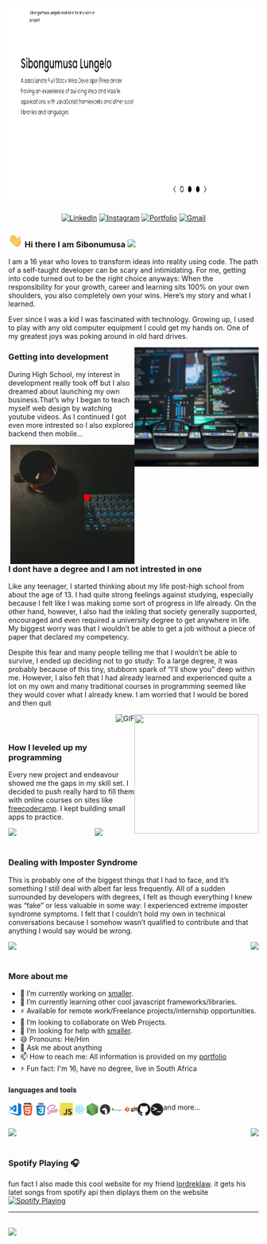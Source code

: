 <div align="center">
	<br>
	<a href="https://s-lungelo.netlify.app"> 
		<img src="ti.svg" width="800" height="400">
	</a>
	<br>
</div>

<p align="center">
	<!-- <a href="https://github.com/S-codes14"><img src="https://img.shields.io/github/followers/S-codes14?label=GitHub&style=social" alt="GitHub"></a> -->
	<!-- <a href="https://www.linkedin.com/in/sibongumusa-lungelo-28268220a/"><img src="https://img.shields.io/badge/LinkedIn--_.svg?style=social&logo=linkedin" alt="LinkedIn"></a> -->
	<a href="https://www.linkedin.com/in/sibongumusa-lungelo-28268220a/"><img src="https://img.shields.io/badge/linkedin-%230077B5.svg?&style=for-the-badge&logo=linkedin&logoColor=white" alt="LinkedIn"></a>
	<!-- <a href="https://www.instagram.com/sbongumusas/"><img src="https://img.shields.io/badge/-Instagram-dd2a7b?
	logo=instagram&logoColor=white&link=https://www.instagram.com/sbongumusas/" alt="Instagram" /></a> -->
	<a href="https://www.instagram.com/sbongumusas/"><img src="https://img.shields.io/badge/instagram-%23E4405F.svg?&style=for-the-badge&logo=instagram&logoColor=white" alt="Instagram" /></a>
	<a href="https://s-lungelo.netlify.app"><img src="https://img.shields.io/badge/-Portfolio%20Website-%233781da?&style=for-the-badge" alt="Portfolio" /></a>
    <!-- <a href="mailto:smlmnguni14@gmail.com"><img src="https://img.shields.io/badge/-smlmnguni14@gmail.com-c14438?
	style=flat-square&logo=Gmail&logoColor=white&link=mailto:smlmnguni14@gmail.com" alt="Gmail" /></a> -->
	<a href="mailto:smlmnguni14@gmail.com"><img src="https://img.shields.io/badge/-smlmnguni14@gmail.com-c14438?style=for-the-badge&logo=Gmail&logoColor=white" alt="Gmail" /></a>
	
</p>


### <img src="https://raw.githubusercontent.com/S-codes14/S-codes14/main/Hi.gif" width="29px"> Hi there I am Sibonumusa  <img src="https://github.com/TheDudeThatCode/TheDudeThatCode/blob/master/Assets/Earth.gif" width="24px">
I am a 16 year who loves to transform ideas into reality using code. The path of a self-taught developer can be scary and intimidating. For me, getting into code turned out to be the right choice anyways: When the responsibility for your growth, career and learning sits 100% on your own shoulders, you also completely own your wins. Here’s my story and what I learned.

Ever since I was a kid I was fascinated with technology. Growing up, I used to play with any old computer equipment I could get my hands on. One of my greatest joys was poking around in old hard drives.

<img align="right" src="https://raw.githubusercontent.com/S-codes14/S-codes14/main/kevin-ku-w7ZyuGYNpRQ-unsplash.jpg" width="250" height="240">

### Getting into development
During High School, my interest in development really took off but I also dreamed about launching my own business.That’s why I began to teach myself web design by watching youtube videos. As I continued I got even more intrested so I also explored backend then mobile...  

<img align="right" src="https://raw.githubusercontent.com/S-codes14/S-codes14/main/nubelson-fernandes--Xqckh_XVU4-unsplash.jpg" width="250" height="240">

### I dont have a degree and I am not intrested in one
Like any teenager, I started thinking about my life post-high school from about the age of 13. I had quite strong feelings against studying, especially because I felt like I was making some sort of progress in life already. On the other hand, however, I also had the inkling that society generally supported, encouraged and even required a university degree to get anywhere in life. My biggest worry was that I wouldn’t be able to get a job without a piece of paper that declared my competency.

Despite this fear and many people telling me that I wouldn’t be able to survive, I ended up deciding not to go study: To a large degree, it was probably because of this tiny, stubborn spark of “I’ll show you” deep within me. However, I also felt that I had already learned and experienced quite a lot on my own and many traditional courses in programming seemed like they would cover what I already knew. I am worried that I would be bored and then quit

<img align="right" src="https://images.unsplash.com/photo-1499673610122-01c7122c5dcb?ixid=MnwxMjA3fDB8MHxzZWFyY2h8Mjl8fGNvZGluZyUyMHF1b3Rlc3xlbnwwfHwwfHw%3D&ixlib=rb-1.2.1&auto=format&fit=crop&w=500&q=60" width="250" height="240">
  <img align="right" alt="GIF" src="https://media.giphy.com/media/ZVik7pBtu9dNS/giphy.gif" />
  <br/>
<br/>



### How I leveled up my programming
Every new project and endeavour showed me the gaps in my skill set. I decided to push really hard to fill them with online courses on sites like [freecodecamp](freecodecamp.org). I kept building small apps to practice.

<img src="https://images.unsplash.com/photo-1536148935331-408321065b18?ixid=MnwxMjA3fDB8MHxzZWFyY2h8MzN8fGNvZGluZyUyMHF1b3Rlc3xlbnwwfHwwfHw%3D&ixlib=rb-1.2.1&auto=format&fit=crop&w=500&q=60">
<img align="right" src="https://github.com/TheDudeThatCode/TheDudeThatCode/blob/master/Assets/Developer.gif" width="80px">
<br/>
<br/>


### Dealing with Imposter Syndrome
This is probably one of the biggest things that I had to face, and it’s something I still deal with albeit far less frequently. All of a sudden surrounded by developers with degrees, I felt as though everything I knew was “fake” or less valuable in some way: I experienced extreme imposter syndrome symptoms. I felt that I couldn’t hold my own in technical conversations because I somehow wasn’t qualified to contribute and that anything I would say would be wrong.

<img src="https://images.unsplash.com/photo-1489875347897-49f64b51c1f8?ixlib=rb-1.2.1&ixid=MnwxMjA3fDB8MHxzZWFyY2h8MjR8fGNvZGluZyUyMHF1b3Rlc3xlbnwwfHwwfHw%3D&auto=format&fit=crop&w=500&q=60">

<img align="right" src="https://images.unsplash.com/photo-1487014679447-9f8336841d58?ixlib=rb-1.2.1&ixid=MnwxMjA3fDB8MHxjb2xsZWN0aW9uLXBhZ2V8M3wxNTk2NzQyfHxlbnwwfHx8fA%3D%3D&auto=format&fit=crop&w=500&q=60">
<br/>
<br/>



### More about me
- 🔭 I’m currently working on [smaller](https://github.com/users/S-codes14/projects/1).
- 🌱 I’m currently learning other cool javascript frameworks/libraries.
- ⚡ Available for remote work/Freelance projects/internship opportunities.
- 👯 I’m looking to collaborate on Web Projects.
- 🤔 I’m looking for help with [smaller](https://github.com/users/S-codes14/projects/1).
- 😄 Pronouns: He/Him 
- 💬 Ask me about anything
- 📫 How to reach me: All information is provided on my [portfolio](https://s-lungelo.netlify.app)
- ⚡ Fun fact: I'm 16, have no degree, live in South Africa
#### languages and tools
<img align="left" alt="Visual Studio Code" width="26px" src="https://raw.githubusercontent.com/github/explore/80688e429a7d4ef2fca1e82350fe8e3517d3494d/topics/visual-studio-code/visual-studio-code.png" />
<img align="left" alt="HTML5" width="26px" src="https://raw.githubusercontent.com/github/explore/80688e429a7d4ef2fca1e82350fe8e3517d3494d/topics/html/html.png" />
<img align="left" alt="CSS3" width="26px" src="https://raw.githubusercontent.com/github/explore/80688e429a7d4ef2fca1e82350fe8e3517d3494d/topics/css/css.png" />
<img align="left" alt="Sass" width="26px" src="https://raw.githubusercontent.com/github/explore/80688e429a7d4ef2fca1e82350fe8e3517d3494d/topics/sass/sass.png" />
<img align="left" alt="JavaScript" width="26px" src="https://raw.githubusercontent.com/github/explore/80688e429a7d4ef2fca1e82350fe8e3517d3494d/topics/javascript/javascript.png" />
<img align="left" alt="React" width="26px" src="https://raw.githubusercontent.com/github/explore/80688e429a7d4ef2fca1e82350fe8e3517d3494d/topics/react/react.png" />
<img align="left" alt="Node.js" width="26px" src="https://raw.githubusercontent.com/github/explore/80688e429a7d4ef2fca1e82350fe8e3517d3494d/topics/nodejs/nodejs.png" />
<img align="left" alt="Deno" width="26px" src="https://raw.githubusercontent.com/github/explore/361e2821e2dea67711cde99c9c40ed357061cf27/topics/deno/deno.png" />
<img align="left" alt="MongoDB" width="26px" src="https://raw.githubusercontent.com/github/explore/80688e429a7d4ef2fca1e82350fe8e3517d3494d/topics/mongodb/mongodb.png" />
<img align="left" alt="Git" width="26px" src="https://raw.githubusercontent.com/github/explore/80688e429a7d4ef2fca1e82350fe8e3517d3494d/topics/git/git.png" />
<img align="left" alt="GitHub" width="26px" src="https://raw.githubusercontent.com/github/explore/78df643247d429f6cc873026c0622819ad797942/topics/github/github.png" />
<img align="left" alt="HTML5" width="26px" src="https://raw.githubusercontent.com/github/explore/80688e429a7d4ef2fca1e82350fe8e3517d3494d/topics/terminal/terminal.png" /> and more...

<br/>
<br/>
<br/>

<img src="https://images.unsplash.com/photo-1561347981-969c80cf4463?ixid=MnwxMjA3fDB8MHxzZWFyY2h8MXx8Y29kaW5nJTIwcXVvdGVzfGVufDB8fDB8fA%3D%3D&ixlib=rb-1.2.1&auto=format&fit=crop&w=500&q=60"> 
<img align="right" src="https://images.unsplash.com/photo-1510915228340-29c85a43dcfe?ixid=MnwxMjA3fDB8MHxjb2xsZWN0aW9uLXBhZ2V8NXw4MjQyNzMzMXx8ZW58MHx8fHw%3D&ixlib=rb-1.2.1&auto=format&fit=crop&w=500&q=60">
<br/>
<br/>



### Spotify Playing 🎧
fun fact I also made this cool website for my friend [lordreklaw](https://lordreklaw.netlify.app). it gets his latet songs from spotify api then diplays them on the website
[<img src="https://i.giphy.com/media/u47BEpzW733OVBActo/giphy.webp" alt=" Spotify Playing" width="350" />](https://open.spotify.com/track/5CogFDejMmQcMYdxde2Nnw?si=638a13d39b4e4421)
<!-- https://open.spotify.com/track/5CogFDejMmQcMYdxde2Nnw?si=638a13d39b4e4421 -->
<!-- https://open.spotify.com/artist/3QEpFar19QY3iyQiPohAy2?si=IEZqHF7VTc22YGc-a1HVkQ -->
<!-- https://open.spotify.com/playlist/2G1nszIp6V98RO2Ttgq5tl?si=c5f197cc2bb04882 -->


---

<br />

<img src="https://github-readme-stats.vercel.app/api?username=S-codes14&hide=prs&show_icons=true&title_color=3380C4&icon_color=3380C4&text_color=edf2f7&bg_color=151515" />


<!-- is a ✨ _special_ ✨ repository because its `README.md` (this file) appears on your GitHub profile.

Here are some ideas to get you started:

- 🔭 I’m currently working on ...
- 🌱 I’m currently learning ...
- 👯 I’m looking to collaborate on ...
- 🤔 I’m looking for help with ...
- 💬 Ask me about ...
- 📫 How to reach me: ...
- 😄 Pronouns: ...
- ⚡ Fun fact: ...
-->
